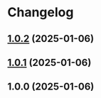 # Changelog
## [1.0.2](https://github.com/zcws/eslint-config/compare/v1.0.1...v1.0.2) (2025-01-06)

## [1.0.1](https://github.com/zcws/eslint-config/compare/v1.0.0...v1.0.1) (2025-01-06)

## 1.0.0 (2025-01-06)

